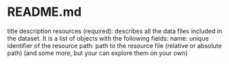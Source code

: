 # README.md
title
description
resources (required): describes all the data files included in the dataset. It is a list of objects with the following fields:
name: unique identifier of the resource
path: path to the resource file (relative or absolute path)
(and some more, but your can explore them on your own)
